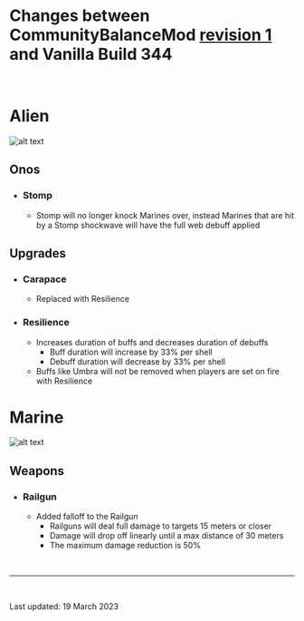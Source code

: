 # Changes between CommunityBalanceMod [revision 1](revisions/revision1.md) and Vanilla Build 344
<br/>

# Alien
![alt text](https://static.wikia.nocookie.net/naturalselection/images/9/9d/Movement_Banner.png/revision/latest "Alien")

## Onos
* ### Stomp
  * Stomp will no longer knock Marines over, instead Marines that are hit by a Stomp shockwave will have the full web debuff applied

## Upgrades
* ### Carapace
  * Replaced with Resilience
* ### Resilience
  * Increases duration of buffs and decreases duration of debuffs
    * Buff duration will increase by 33% per shell
    * Debuff duration will decrease by 33% per shell
  * Buffs like Umbra will not be removed when players are set on fire with Resilience

# Marine
![alt text](https://static.wikia.nocookie.net/naturalselection/images/3/30/Marine_banner.png/revision/latest "Marine")

## Weapons
* ### Railgun
  * Added falloff to the Railgun
    * Railguns will deal full damage to targets 15 meters or closer
    * Damage will drop off linearly until a max distance of 30 meters
    * The maximum damage reduction is 50%

<br/>
<hr/>
<br/>

Last updated: 19 March 2023
